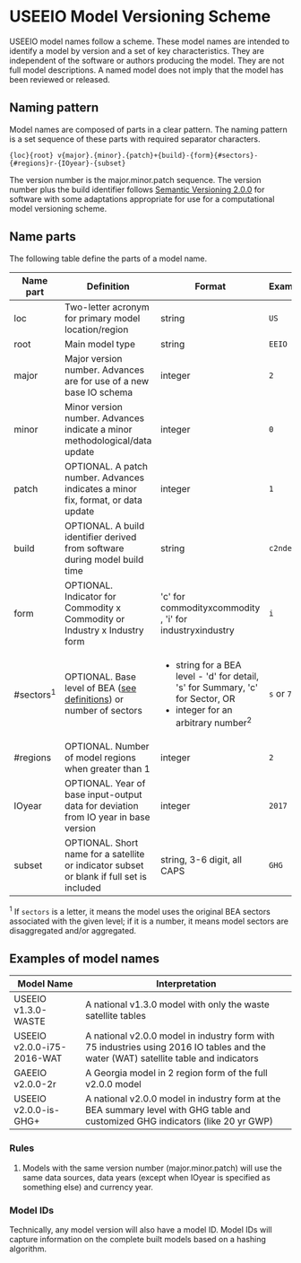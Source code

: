 # USEEIO Model Versioning Scheme

USEEIO model names follow a scheme.
These model names are intended to identify a model by version and a set of key characteristics. 
They are independent of the software or authors producing the model.
They are not full model descriptions.
A named model does not imply that the model has been reviewed or released. 

## Naming pattern
Model names are composed of parts in a clear pattern.
The naming pattern is a set sequence of these parts with required separator characters.
```
{loc}{root} v{major}.{minor}.{patch}+{build}-{form}{#sectors}-{#regions}r-{IOyear}-{subset}

```
The version number is the major.minor.patch sequence. The version number plus the build identifier follows [Semantic Versioning 2.0.0](http://semver.org/) for software with some adaptations appropriate for use for a computational model versioning scheme.

## Name parts
The following table define the parts of a model name.

| Name part | Definition | Format | Example |
|---|---|---|---|
| loc   | Two-letter acronym for primary model location/region | string | `US`|
| root  | Main model type | string | `EEIO`|
| major | Major version number. Advances are for use of a new base IO schema | integer | `2` |
| minor | Minor version number. Advances indicate a minor methodological/data update | integer |  `0` |
| patch |  OPTIONAL. A patch number. Advances indicates a minor fix, format, or data update | integer | `1` |
| build |  OPTIONAL. A build identifier derived from software during model build time | string | `c2nde3d` |
| form  | OPTIONAL. Indicator for Commodity x Commodity or Industry x Industry form | 'c' for commodityxcommodity , 'i' for industryxindustry | `i` |
| #sectors<sup>1</sup> | OPTIONAL. Base level of BEA ([see definitions](https://www.bea.gov/sites/default/files/methodologies/industry_primer.pdf#page=17)) or number of sectors | <ul><li>string for a BEA level - 'd' for detail, 's' for Summary, 'c' for Sector, OR</li><li>integer for an arbitrary number<sup>2</sup></li></ul> | `s` or `75` |
| #regions | OPTIONAL. Number of model regions when greater than 1 | integer | `2` |
| IOyear | OPTIONAL. Year of base input-output data for deviation from IO year in base version | integer |  `2017` |
| subset | OPTIONAL. Short name for a satellite or indicator subset or blank if full set is included | string, 3-6 digit, all CAPS |  `GHG` |

<sup>1</sup> If `sectors` is a letter, it means the model uses the original BEA sectors associated with the given level; if it is a number, it means model sectors are disaggregated and/or aggregated.

## Examples of model names

| Model Name | Interpretation |
|---|---|
| USEEIO v1.3.0-WASTE       | A national v1.3.0 model with only the waste satellite tables |
| USEEIO v2.0.0-i75-2016-WAT | A national v2.0.0 model in industry form with 75 industries using 2016 IO tables and the water (WAT) satellite table and indicators |
| GAEEIO v2.0.0-2r           | A Georgia model in 2 region form of the full v2.0.0 model |
| USEEIO v2.0.0-is-GHG+     | A national v2.0.0 model in industry form at the BEA summary level with GHG table and customized GHG indicators (like 20 yr GWP) |

### Rules

1. Models with the same version number (major.minor.patch) will use the same data sources, data years (except when IOyear is specified as something else) and currency year.
   

### Model IDs
Technically, any model version will also have a model ID.
Model IDs will capture information on the complete built models based on a hashing algorithm.









